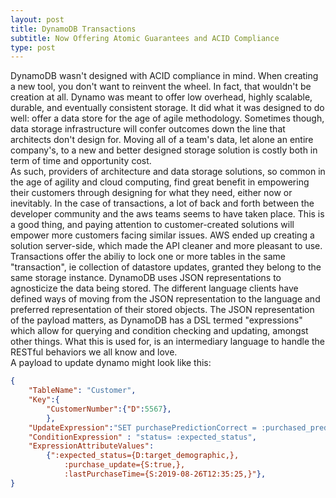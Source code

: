 ```yaml
---
layout: post
title: DynamoDB Transactions
subtitle: Now Offering Atomic Guarantees and ACID Compliance
type: post
---
```


DynamoDB wasn't designed with ACID compliance in mind. When creating a new tool, you don't want to reinvent the wheel. In fact, that wouldn't be creation at all.  Dynamo was meant to offer low overhead, highly scalable, durable, and eventually consistent storage.  It did what it was designed to do well: offer a data store for the age of agile methodology. Sometimes though, data storage infrastructure will confer outcomes down the line that architects don't design for. Moving all of a team's data, let alone an entire company's, to a new and better designed storage solution is costly both in term of time and opportunity cost.  
 As such, providers of architecture and data storage solutions, so common in the age of agility and cloud computing, find great benefit in empowering their customers through designing for what they need, either now or inevitably.  In the case of transactions, a lot of back and forth between the developer community and the aws teams seems to have taken place.  This is a good thing, and paying attention to customer-created solutions will empower more customers facing similar issues.  AWS ended up creating a solution server-side, which made the API cleaner and more pleasant to use.  
  Transactions offer the abiliy to lock one or more tables in the same "transaction", ie collection of datastore updates, granted they belong to the same storage instance. DynamoDB uses JSON representations to agnosticize the data being stored. The different language clients have defined ways of moving from the JSON representation to the language and preferred representation of their stored objects.  The JSON representation of the payload matters, as DynamoDB has a DSL termed "expressions" which allow for querying and condition checking and updating, amongst other things.    What this is used for, is an intermediary language to handle the RESTful behaviors we all know and love.  
  A payload to update dynamo might look like this:













```JSON
{
	"TableName": "Customer",
	"Key":{
		"CustomerNumber":{"D":5567},
		},
	"UpdateExpression":"SET purchasePredictionCorrect = :purchased_predicted_item, lastPurchaseTime = :most_recent_purchase",
	"ConditionExpression" : "status= :expected_status",
    "ExpressionAttributeValues":
		{":expected_status={D:target_demographic,},
			:purchase_update={S:true,},
			:lastPurchaseTime={S:2019-08-26T12:35:25,}"},
}
```
